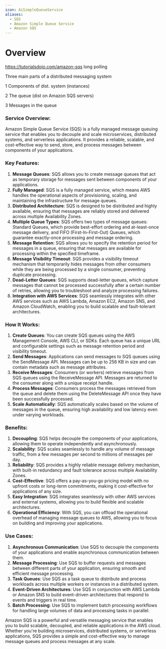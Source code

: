 ```yaml
---
icon: AiSimpleQueueService
aliases:
  - SQS
  - Amazon Simple Queue Service
  - Amazon SQS
---
```

# Overview

https://tutorialsdojo.com/amazon-sqs
long polling

Three main parts of a distributed messaging system

1 Components of dist. system (instances)

2 The queue (dist on Amazon SQS servers)

3 Messages in the queue

### Service Overview:

Amazon Simple Queue Service (SQS) is a fully managed message queuing service that enables you to decouple and scale microservices, distributed systems, and serverless applications. It provides a reliable, scalable, and cost-effective way to send, store, and process messages between components of your applications.

### Key Features:

1. **Message Queues**: SQS allows you to create message queues that act as temporary storage for messages sent between components of your applications.
2. **Fully Managed**: SQS is a fully managed service, which means AWS handles the operational aspects of provisioning, scaling, and maintaining the infrastructure for message queues.
3. **Distributed Architecture**: SQS is designed to be distributed and highly available, ensuring that messages are reliably stored and delivered across multiple Availability Zones.
4. **Multiple Queue Types**: SQS offers two types of message queues: Standard Queues, which provide best-effort ordering and at-least-once message delivery, and FIFO (First-In-First-Out) Queues, which guarantee exactly-once processing and message ordering.
5. **Message Retention**: SQS allows you to specify the retention period for messages in a queue, ensuring that messages are available for processing within the specified timeframe.
6. **Message Visibility Timeout**: SQS provides a visibility timeout mechanism that temporarily hides messages from other consumers while they are being processed by a single consumer, preventing duplicate processing.
7. **Dead-Letter Queues**: SQS supports dead-letter queues, which capture messages that cannot be processed successfully after a certain number of retries, allowing you to troubleshoot and analyze processing failures.
8. **Integration with AWS Services**: SQS seamlessly integrates with other AWS services such as AWS Lambda, Amazon EC2, Amazon SNS, and Amazon CloudWatch, enabling you to build scalable and fault-tolerant architectures.

### How It Works:

1. **Create Queues**: You can create SQS queues using the AWS Management Console, AWS CLI, or SDKs. Each queue has a unique URL and configurable settings such as message retention period and visibility timeout.
2. **Send Messages**: Applications can send messages to SQS queues using the SendMessage API. Messages can be up to 256 KB in size and can contain metadata such as message attributes.
3. **Receive Messages**: Consumers (or workers) retrieve messages from SQS queues using the ReceiveMessage API. Messages are returned to the consumer along with a unique receipt handle.
4. **Process Messages**: Consumers process the messages retrieved from the queue and delete them using the DeleteMessage API once they have been successfully processed.
5. **Scale Automatically**: SQS automatically scales based on the volume of messages in the queue, ensuring high availability and low latency even under varying workloads.

### Benefits:

1. **Decoupling**: SQS helps decouple the components of your applications, allowing them to operate independently and asynchronously.
2. **Scalability**: SQS scales seamlessly to handle any volume of message traffic, from a few messages per second to millions of messages per day.
3. **Reliability**: SQS provides a highly reliable message delivery mechanism, with built-in redundancy and fault tolerance across multiple Availability Zones.
4. **Cost-Effective**: SQS offers a pay-as-you-go pricing model with no upfront costs or long-term commitments, making it cost-effective for applications of any size.
5. **Easy Integration**: SQS integrates seamlessly with other AWS services and external systems, allowing you to build flexible and scalable architectures.
6. **Operational Efficiency**: With SQS, you can offload the operational overhead of managing message queues to AWS, allowing you to focus on building and improving your applications.

### Use Cases:

1. **Asynchronous Communication**: Use SQS to decouple the components of your applications and enable asynchronous communication between them.
2. **Message Processing**: Use SQS to buffer requests and messages between different parts of your application, ensuring smooth and efficient message processing.
3. **Task Queues**: Use SQS as a task queue to distribute and process workloads across multiple workers or instances in a distributed system.
4. **Event-Driven Architectures**: Use SQS in conjunction with AWS Lambda or Amazon SNS to build event-driven architectures that respond to events and triggers in real time.
5. **Batch Processing**: Use SQS to implement batch processing workflows for handling large volumes of data and processing tasks in parallel.

Amazon SQS is a powerful and versatile messaging service that enables you to build scalable, decoupled, and reliable applications in the AWS cloud. Whether you're building microservices, distributed systems, or serverless applications, SQS provides a simple and cost-effective way to manage message queues and process messages at any scale.
